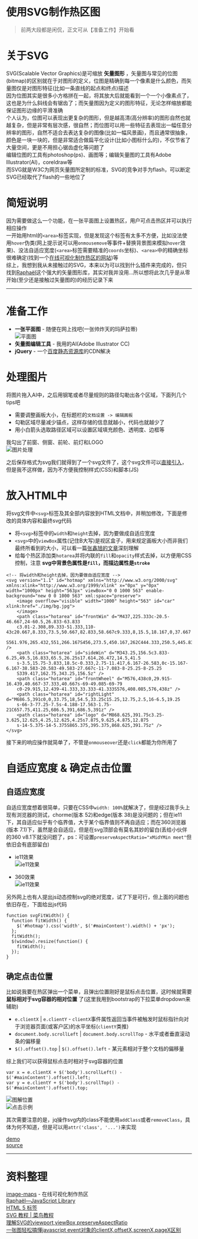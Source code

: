 使用SVG制作热区图
========

> 前两大段都是闲侃，正文可从【准备工作】开始看  

# 关于SVG
SVG(Scalable Vector Graphics)是可缩放 **矢量图形** ，矢量图与常见的位图(bitmap)的区别就在于对图形的定义，位图是精确到每一个像素是什么颜色，而矢量图仅是对图形特征(比如一条直线的起点和终点)描述  
因为位图其实是很多小方格拼在一起，将其放大后就能看到一个一个小像素点了，这也是为什么斜线会有锯齿了；而矢量图因为定义的图形特征，无论怎样缩放都能保证图形边缘的平滑准确  
个人认为，位图可以表现出更复杂的图形，但是越高清(高分辨率)的图形自然也就越复杂，但是非常有层次感，很自然；而位图可以用一些特征去表现出一幅任意分辨率的图形，自然不适合去表达复杂的图像(比如一幅风景画)，而且通常很抽象，颜色是一块一块的，但是非常适合做扁平化设计(比如小图标什么的)，不仅节省了大量空间，更是不用担心锯齿虚化等问题了  
编辑位图的工具有photoshop(ps)、画图等；编辑矢量图的工具有Adobe Illustrator(AI)，coreldraw等  
而SVG就是W3C为网页矢量图所定制的标准，SVG的竞争对手为flash，可以断定SVG已经取代了flash的一些地位了  

# 简短说明
因为需要做这么一个功能，在一张平面图上设置热区，用户可点击热区并可以执行相应操作  
一开始用html的`<area>`标签实现，但是发现这个标签有太多不方便，比如没法使用`hover`伪类(网上提示说可以用`onmousemove`等事件+替换背景图来模拟`hover`效果)、没法自适应宽度(`<area>`标签需要精准的`coords`坐标)、`<area>`中的精确坐标很难确定(找到一个[在线可视化制作热区的网站](http://www.image-maps.com/))等  
综上，我想到我从未接触过的SVG，本来以为可以找到什么插件来完成的，但只找到[Raphaël](http://dmitrybaranovskiy.github.io/raphael/)这个强大的矢量图形库，其实对我并没用...所以想将此次几乎是从零开始(至少还是接触过矢量图的)的经历记录下来  

--------

# 准备工作
* **一张平面图** - 随便在网上找吧(一张帅炸天的玛萨拉蒂)  
![平面图](https://raw.githubusercontent.com/Cmd-Cmd/cmd-cmd.github.io/master/notes/others/demo/hotmap/img/bg.jpg)  
* **矢量图编辑工具** - 我用的AI(Adobe Illustrator CC)  
* **jQuery** - 一个[百度静态资源库](http://cdn.code.baidu.com/)的CDN解决  

# 处理图片
将图片拖入AI中，之后用钢笔或者尽量规则的路径勾勒出各个区域，下面列几个tips吧  

* 需要调整画板大小，在标题栏的`文档设置 -> 编辑画板`  
* 勾勒区域尽量减少锚点，这样存储的信息就越小，代码也就越少了  
* 用小白箭头选取路径区域可以设置区域填充颜色、透明度、边框等  

我勾出了前窗、侧窗、前轮、前灯和LOGO  
![图片处理](https://raw.githubusercontent.com/Cmd-Cmd/cmd-cmd.github.io/master/notes/others/demo/hotmap/img/picProcess.png)  

之后保存格式为svg我们就得到了一个svg文件了，这个svg文件可以[直接引入](http://www.runoob.com/svg/svg-inhtml.html)，但是我不这样做，因为不方便我控制样式(CSS)和脚本(JS)  

# 放入HTML中
将svg文件中`<svg>`标签及其全部内容放到HTML文档中，并稍加修改，下面是修改的具体内容和最终svg代码  

* 将`<svg>`标签中的`width`和`height`去掉，因为要做成自适应宽度  
* `<svg>`中的`viewBox`属性(记住B大写)是视区盒子，用来规定画板大小而非我们最终所看到的大小，可以看一篇[张鑫旭的文章](http://www.zhangxinxu.com/wordpress/2014/08/svg-viewport-viewbox-preserveaspectratio/)深刻理解  
* 给每个热区添加类`hotarea`并将内联的`fill`和`opacity`样式去掉，以方便用CSS控制，注意 **svg中背景色属性是`fill`，而描边属性是`stroke`**  

```
<!-- 将width和height去掉，因为要做自适应宽度 -->
<svg version="1.1" id="hotmap" xmlns="http://www.w3.org/2000/svg" xmlns:xlink="http://www.w3.org/1999/xlink" x="0px" y="0px" width="1000px" height="563px" viewBox="0 0 1000 563" enable-background="new 0 0 1000 563" xml:space="preserve">
    <image overflow="visible" width="1000" height="563" id="car" xlink:href="./img/bg.jpg">
    </image>
    <path class="hotarea" id="frontWin" d="M437,225.333c-20.5-46.667,24-60.5,26.833-63.833
    c3.01-2.308,89.333-51.333,110-43c20.667,8.333,73.5,50.667,82.833,58.667c9.333,8,15.5,18.167,0,37.667
    S561.976,265.432,551,266.167S456,273.5,450.167,262C444.333,250.5,445.833,250.333,437,225.333z" />
    <path class="hotarea" id="sideWin" d="M343.25,156.5c3.833-6.25,49.5,16.833,65.5,26.25s17.614,26.472,14.5,41.5
    s-3.5,15.75-3.833,18.5c-0.333,2.75-11.417,6.167-26.583,0c-15.167-6.167-38.583-20.583-49.583-27.667c-11-7.083-8-25.25-8-25.25
    S339.417,162.75,343.25,156.5z" />
    <path class="hotarea" id="frontWheel" d="M576,438c0,29.915-16.439,40.667-37.333,40.667s-69-49.085-69-79
    c0-29.915,12.439-41.333,33.333-41.333S576,408.085,576,438z" />
    <path class="hotarea" id="rightLight" d="M686.5,391c0,0,33.75,18,54.5,33.25c15.25,12.75,2.5,16-6.5,19.25
    s-66-3-77.25-7.5s-4.188-17.563-1.75-21C657.75,411.25,686.5,391,686.5,391z" />
    <path class="hotarea" id="logo" d="M868.625,391.75c3.25-3.625,12.625,4.25,12.625,4.25s7.875,9.625,4.875,12.875
    s-14-5.375-14-5.375S865.375,395.375,868.625,391.75z" />
</svg>
```

接下来的响应操作就简单了，不管是`onmouseover`还是`click`都能为你所用了  

# 自适应宽度 & 确定点击位置

## 自适应宽度
自适应宽度想着很简单，只要在CSS中`width: 100%`就解决了，但是经过我手头上现有浏览器的测试，chorme(版本 52)和edge(版本 38)是没问题的；但在ie11下，其自适应似乎有个临界值，大于某个临界值则不再自适应；而在360浏览器(版本 7.1)下，虽然是会自适应，但是在svg顶部会有莫名其妙的留白(丢给小伙伴的360 v8.1下就没问题了，ps：可设置`preserveAspectRatio="xMidYMin meet"`但依旧会有底部留白)  

* ie11效果  
![ie11效果](https://raw.githubusercontent.com/Cmd-Cmd/cmd-cmd.github.io/master/notes/others/demo/hotmap/img/ie11.gif)  

* 360效果  
![ie11效果](https://raw.githubusercontent.com/Cmd-Cmd/cmd-cmd.github.io/master/notes/others/demo/hotmap/img/360.png)  

另外网上也有人提出js动态控制svg的绝对宽度，试了下是可行，但上面的问题也依旧存在，下面给出js代码  

```
function svgFitWidth() {
  function fitWidth() {
    $('#hotmap').css('width', $('#mainContent').width() + 'px');
  };
  fitWidth();
  $(window).resize(function() {
    fitWidth();
  });
}
```

## 确定点击位置
比如说我要在热区弹出一个菜单，且弹出位置刚好是鼠标点击位置，这时候就需要 **鼠标相对于svg容器的相对位置** 了(这里我用到bootstrap的下拉菜单dropdown来辅助)

* `e.clientX` | `e.clientY` - `clientX`事件属性返回当事件被触发时鼠标指针向对于浏览器页面(或客户区)的水平坐标(`clientY`类推)  
*  `document.body.scrollLeft` | `document.body.scrollTop` - 水平或者垂直滚动条的偏移量  
* `$().offset().top` | `$().offset().left` - 某元素相对于整个文档的偏移量  

综上我们可以获得鼠标点击时相对于svg容器的位置  

```
var x = e.clientX + $('body').scrollLeft() - $('#mainContent').offset().left;
var y = e.clientY + $('body').scrollTop() - $('#mainContent').offset().top;
```

![图解位置](https://raw.githubusercontent.com/Cmd-Cmd/cmd-cmd.github.io/master/notes/others/demo/hotmap/img/getPos.png)  
![点击示例](https://raw.githubusercontent.com/Cmd-Cmd/cmd-cmd.github.io/master/notes/others/demo/hotmap/img/clickPos.png)  

其次需要注意的是，jq操作svg内的class不能使用`addClass`或者`removeClass`，具体为何不知道，但是可以用`attr('class', '...')`来实现  

[demo](http://htmlpreview.github.io/?https://github.com/Cmd-Cmd/cmd-cmd.github.io/blob/master/notes/others/demo/hotmap/index.html)  
[source](https://github.com/Cmd-Cmd/cmd-cmd.github.io/tree/master/notes/others/demo/hotmap)  

--------

# 资料整理
[image-maps](http://www.image-maps.com/) - 在线可视化制作热区  
[Raphaël—JavaScript Library](http://dmitrybaranovskiy.github.io/raphael/)  
[HTML 5 <area> 标签](http://www.w3school.com.cn/html5/html5_area.asp)  
[SVG 教程 | 菜鸟教程](http://www.runoob.com/svg/svg-tutorial.html)  
[理解SVG的viewport,viewBox,preserveAspectRatio](http://www.zhangxinxu.com/wordpress/2014/08/svg-viewport-viewbox-preserveaspectratio/)  
[一张图轻松搞懂javascript event对象的clientX,offsetX,screenX,pageX区别](http://www.2cto.com/kf/201409/333401.html)  

